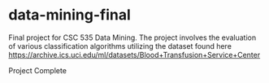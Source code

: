 # data-mining-final

Final project for CSC 535 Data Mining.  The project involves the evaluation of various classification algorithms utilizing the dataset found
here https://archive.ics.uci.edu/ml/datasets/Blood+Transfusion+Service+Center

Project Complete
